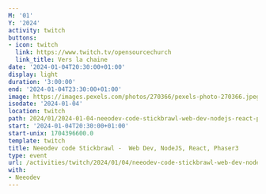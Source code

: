 ```yaml
---
M: '01'
Y: '2024'
activity: twitch
buttons:
- icon: twitch
  link: https://www.twitch.tv/opensourcechurch
  link_title: Vers la chaine
date: '2024-01-04T20:30:00+01:00'
display: light
duration: '3:00:00'
end: '2024-01-04T23:30:00+01:00'
image: https://images.pexels.com/photos/270366/pexels-photo-270366.jpeg
isodate: '2024-01-04'
location: twitch
path: 2024/01/2024-01-04-neeodev-code-stickbrawl-web-dev-nodejs-react-phaser3.md
start: '2024-01-04T20:30:00+01:00'
start-unix: 1704396600.0
template: twitch
title: Neeodev code Stickbrawl -  Web Dev, NodeJS, React, Phaser3
type: event
url: /activities/twitch/2024/01/04/neeodev-code-stickbrawl-web-dev-nodejs-react-phaser3
with:
- Neeodev
---
```

